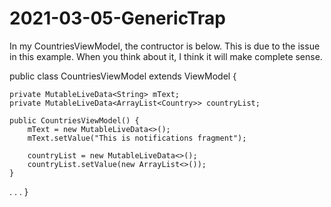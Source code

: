 # 2021-03-05-GenericTrap


In my CountriesViewModel, the contructor is below.  This is due to the issue in this example.
When you think about it, I think it will make complete sense.

public class CountriesViewModel extends ViewModel {

    private MutableLiveData<String> mText;
    private MutableLiveData<ArrayList<Country>> countryList;

    public CountriesViewModel() {
        mText = new MutableLiveData<>();
        mText.setValue("This is notifications fragment");

        countryList = new MutableLiveData<>();
        countryList.setValue(new ArrayList<>());
    }

.
.
.
}
